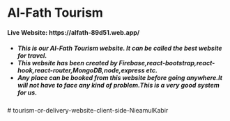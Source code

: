 
<h1>Al-Fath Tourism</h1>

<h4>Live Website: https://alfath-89d51.web.app/ </h4>

<h5>
 <ul>
 <li>This is our Al-Fath Tourism website. It can be called the best website for travel.  </li>


 <li>This website has been created by Firebase,react-bootstrap,react-hook,react-router,MongoDB,node,express etc.
</li>

 <li>Any place can be booked from this website before  going anywhere.It will not have to face any kind of problem.This is a very good system for us.
</li>
 
 </ul>

</h5># tourism-or-delivery-website-client-side-NieamulKabir


